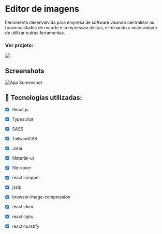 # Editor de imagens
Ferramenta desenvolvida para empresa de software visando centralizar as funcionalidades de recorte e compressão destas, eliminando a necessidade de utilizar outras ferramentas.

<!-- # ➡️ Sobre
Ferramenta desenvolvida para empresa de software visando centralizar as funcionalidades de recorte e compressão destas, eliminando a necessidade de utilizar outras ferramentas. -->

### Ver projeto: 
[<img src="https://img.shields.io/badge/Vercel-000000?style=for-the-badge&logo=vercel&logoColor=white">](https://editordeimagens-joaopedrobrgs.vercel.app/)

## Screenshots
![App Screenshot](.github/print.gif)
<!-- <p align="center">
  <img alt="Print do projeto" src=".github/print.gif" width="100%">
</p> -->

## 🚀 Tecnologias utilizadas:
-   [x] React.js
-   [x] Typescript
-   [x] SASS
-   [x] TailwindCSS
-   [x] Jotai
-   [x] Material-ui
-   [x] file-saver
-   [x] react-cropper
-   [x] jszip
-   [x] browser-image-compression
-   [x] react-dom
-   [x] react-tabs
-   [x] react-toastify

